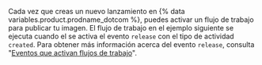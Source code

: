 Cada vez que creas un nuevo lanzamiento en {% data variables.product.prodname_dotcom %}, puedes activar un flujo de trabajo para publicar tu imagen. El flujo de trabajo en el ejemplo siguiente se ejecuta cuando el se activa el evento `release` con el tipo de actividad `created`. Para obtener más información acerca del evento `release`, consulta "[Eventos que activan flujos de trabajo](/actions/reference/events-that-trigger-workflows#release)".
